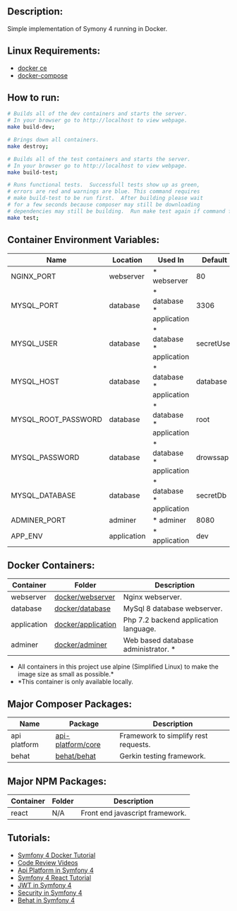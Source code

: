 
## **Description:** ##
Simple implementation of Symony 4 running in Docker. 

## **Linux Requirements:** ##
* [docker ce](https://docs.docker.com/install/linux/docker-ce/ubuntu/)
* [docker-compose](https://docs.docker.com/compose/install/)

## **How to run:** ##

```bash
# Builds all of the dev containers and starts the server.  
# In your browser go to http://localhost to view webpage.
make build-dev;

# Brings down all containers.
make destroy;

# Builds all of the test containers and starts the server.    
# In your browser go to http://localhost to view webpage.
make build-test;

# Runs functional tests.  Successfull tests show up as green, 
# errors are red and warnings are blue. This command requires 
# make build-test to be run first.  After building please wait 
# for a few seconds because composer may still be downloading
# dependencies may still be building.  Run make test again if command fails.
make test;
```

## **Container Environment Variables:** ##

Name                | Location    | Used In                  | Default
--------------------|-------------|--------------------------|------------------------------------------
NGINX_PORT          | webserver   | * webserver              | 80
MYSQL_PORT          | database    | * database * application | 3306
MYSQL_USER          | database    | * database * application | secretUser
MYSQL_HOST          | database    | * database * application | database
MYSQL_ROOT_PASSWORD | database    | * database * application | root
MYSQL_PASSWORD      | database    | * database * application | drowssap
MYSQL_DATABASE      | database    | * database * application | secretDb
ADMINER_PORT        | adminer     | * adminer                | 8080
APP_ENV             | application | * application            | dev

## **Docker Containers:** ##
Container   | Folder                 | Description
------------|------------------------|-----------------------------------------------------------------------
webserver   | [docker/webserver](./docker/webserver) | Nginx webserver.
database    | [docker/database](./docker/database) | MySql 8 database webserver.
application | [docker/application](./docker/application) | Php 7.2 backend application language.
adminer     | [docker/adminer](./docker/adminer) | Web based database administrator. \*

* All containers in this project use alpine (Simplified Linux) to make the image size as small as possible.*
* \*This container is only available locally.

## **Major Composer Packages:** ##
Name         | Package                 | Description
-------------|-------------------------|-----------------------------------------------------------------------
api platform | [api-platform/core](https://api-platform.com/docs/core/) | Framework to simplify rest requests.
behat        | [behat/behat](http://behat.org/en/latest/) | Gerkin testing framework.

## **Major NPM Packages:** ##
Container   | Folder                 | Description
------------|------------------------|-----------------------------------------------------------------------
react       |N/A                     | Front end javascript framework.

## **Tutorials:** ##
* [Symfony 4 Docker Tutorial](https://knplabs.com/en/blog/how-to-dockerise-a-symfony-4-project)
* [Code Review Videos](https://codereviewvideos.com/course/docker-tutorial-for-beginners/video/docker-compose-multiple-environments)
* [Api Platform in Symfony 4](https://symfonycasts.com/screencast/symfony-rest/test-database)
* [Symfony 4 React Tutorial](https://auth0.com/blog/developing-modern-apps-with-symfony-and-react/#Running-your-React-and-Symfony-App)
* [JWT in Symfony 4](https://symfonycasts.com/screencast/symfony-rest4)
* [Security in Symfony 4](https://symfonycasts.com/screencast/api-platform-security/test-reset-database#play)
* [Behat in Symfony 4](https://blog.rafalmuszynski.pl/how-to-configure-behat-with-symfony-4/)
